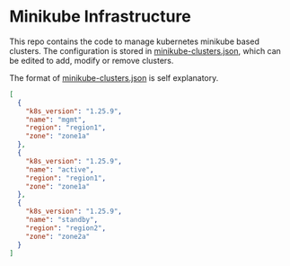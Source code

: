 # Minikube Infrastructure

This repo contains the code to manage kubernetes minikube based clusters. The configuration is stored in [minikube-clusters.json](./minikube-clusters.json), which can be edited to add, modify or remove clusters.


The format of [minikube-clusters.json](./minikube-clusters.json) is self explanatory.

```json
[
  {
    "k8s_version": "1.25.9",
    "name": "mgmt",
    "region": "region1",
    "zone": "zone1a"
  },
  {
    "k8s_version": "1.25.9",
    "name": "active",
    "region": "region1",
    "zone": "zone1a"
  },
  {
    "k8s_version": "1.25.9",
    "name": "standby",
    "region": "region2",
    "zone": "zone2a"
  }
]
```
